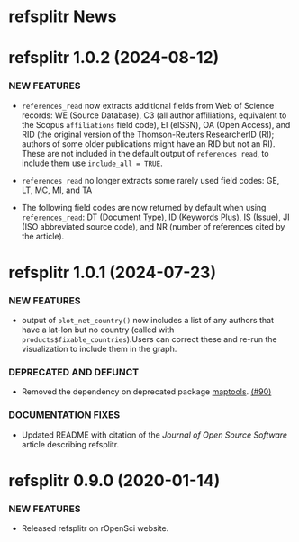 # refsplitr News


refsplitr 1.0.2 (2024-08-12)
=========================

### NEW FEATURES


  * `references_read` now extracts additional fields from Web of Science records: WE (Source Database), C3 (all author affiliations, equivalent to the Scopus `affiliations` field code), EI (eISSN), OA (Open Access), and RID (the original version of the Thomson-Reuters ResearcherID (RI); authors of some older publications might have an RID but not an RI). These are not included in the default output of `references_read`, to include them use `include_all = TRUE`.  

  * `references_read` no longer extracts some rarely used field codes: GE, LT, MC, MI, and TA
  
  * The following field codes are now returned by default when using `references_read`: DT (Document Type), ID (Keywords Plus), IS (Issue), JI (ISO abbreviated source code), and  NR (number of references cited by the article). 


refsplitr 1.0.1 (2024-07-23)
=========================

### NEW FEATURES

  * output of `plot_net_country()` now includes a list of any authors that have a lat-lon but no country (called with `products$fixable_countries`).Users can correct these and re-run the visualization to include them in the graph. 

### DEPRECATED AND DEFUNCT

  * Removed the dependency on deprecated package [maptools](https://cran.r-project.org/web/packages/maptools/index.html).    [(#90)](https://github.com/ropensci/refsplitr/issues/90)

### DOCUMENTATION FIXES

  * Updated README with citation of the _Journal of Open Source Software_ article describing refsplitr.


refsplitr 0.9.0 (2020-01-14)
=========================

### NEW FEATURES

  * Released refsplitr on rOpenSci website.  
